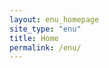 ```yaml
---
layout: enu_homepage
site_type: "enu"
title: Home
permalink: /enu/
---
```


<!--- This child document initializes the page in Jekyll. -->